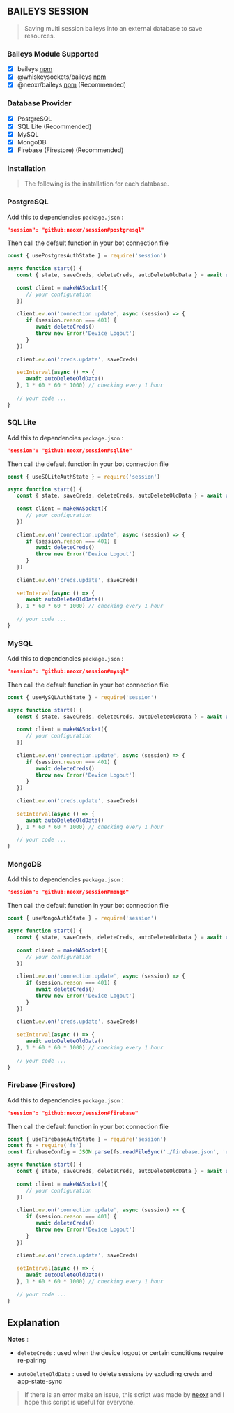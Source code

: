 ## BAILEYS SESSION

> Saving multi session baileys into an external database to save resources.

### Baileys Module Supported

- [x] baileys [npm](https://www.npmjs.com/package/baileys)
- [x] @whiskeysockets/baileys [npm](https://www.npmjs.com/package/@whiskeysockets/baileys)
- [x] @neoxr/baileys [npm](https://www.npmjs.com/package/@neoxr/baileys)  (Recommended)

### Database Provider

- [x] PostgreSQL
- [x] SQL Lite (Recommended)
- [x] MySQL
- [x] MongoDB
- [x] Firebase (Firestore) (Recommended)

### Installation

> The following is the installation for each database.

### PostgreSQL

Add this to dependencies ```package.json``` :

```JSON
"session": "github:neoxr/session#postgresql" 
```

Then call the default function in your bot connection file

```Javascript
const { usePostgresAuthState } = require('session')

async function start() {
   const { state, saveCreds, deleteCreds, autoDeleteOldData } = await usePostgresAuthState('postgres://xxxxx', 'session', 5 * 60 * 60 * 1000) // set maxAge default 24 hours, but this example is 5 hours
   
   const client = makeWASocket({
      // your configuration
   })
   
   client.ev.on('connection.update', async (session) => {
      if (session.reason === 401) {
         await deleteCreds()
         throw new Error('Device Logout')
      }
   })
   
   client.ev.on('creds.update', saveCreds)
   
   setInterval(async () => {
      await autoDeleteOldData()
   }, 1 * 60 * 60 * 1000) // checking every 1 hour
   
   // your code ...
}
```

### SQL Lite

Add this to dependencies ```package.json``` :

```JSON
"session": "github:neoxr/session#sqlite" 
```

Then call the default function in your bot connection file

```Javascript
const { useSQLiteAuthState } = require('session')

async function start() {
   const { state, saveCreds, deleteCreds, autoDeleteOldData } = await useSQLiteAuthState('session.db', 5 * 60 * 60 * 1000) // set maxAge default 24 hours, but this example is 5 hours
   
   const client = makeWASocket({
      // your configuration
   })
   
   client.ev.on('connection.update', async (session) => {
      if (session.reason === 401) {
         await deleteCreds()
         throw new Error('Device Logout')
      }
   })
   
   client.ev.on('creds.update', saveCreds)
   
   setInterval(async () => {
      await autoDeleteOldData()
   }, 1 * 60 * 60 * 1000) // checking every 1 hour
   
   // your code ...
}
```

### MySQL

Add this to dependencies ```package.json``` :

```JSON
"session": "github:neoxr/session#mysql" 
```

Then call the default function in your bot connection file

```Javascript
const { useMySQLAuthState } = require('session')

async function start() {
   const { state, saveCreds, deleteCreds, autoDeleteOldData } = await usePostgresAuthState('mysql://xxxxx', 'session', 5 * 60 * 60 * 1000) // set maxAge default 24 hours, but this example is 5 hours
   
   const client = makeWASocket({
      // your configuration
   })
   
   client.ev.on('connection.update', async (session) => {
      if (session.reason === 401) {
         await deleteCreds()
         throw new Error('Device Logout')
      }
   })
   
   client.ev.on('creds.update', saveCreds)
   
   setInterval(async () => {
      await autoDeleteOldData()
   }, 1 * 60 * 60 * 1000) // checking every 1 hour
   
   // your code ...
}
```

### MongoDB

Add this to dependencies ```package.json``` :

```JSON
"session": "github:neoxr/session#mongo" 
```

Then call the default function in your bot connection file

```Javascript
const { useMongoAuthState } = require('session')

async function start() {
   const { state, saveCreds, deleteCreds, autoDeleteOldData } = await useMongoAuthState('mongodb://xxxxx', 'session', 5 * 60 * 60 * 1000) // set maxAge default 24 hours, but this example is 5 hours
   
   const client = makeWASocket({
      // your configuration
   })
   
   client.ev.on('connection.update', async (session) => {
      if (session.reason === 401) {
         await deleteCreds()
         throw new Error('Device Logout')
      }
   })
   
   client.ev.on('creds.update', saveCreds)
   
   setInterval(async () => {
      await autoDeleteOldData()
   }, 1 * 60 * 60 * 1000) // checking every 1 hour
   
   // your code ...
}
```

### Firebase (Firestore)

Add this to dependencies ```package.json``` :

```JSON
"session": "github:neoxr/session#firebase" 
```

Then call the default function in your bot connection file

```Javascript
const { useFirebaseAuthState } = require('session')
const fs = require('fs')
const firebaseConfig = JSON.parse(fs.readFileSync('./firebase.json', 'utf-8))

async function start() {
   const { state, saveCreds, deleteCreds, autoDeleteOldData } = await useFirebaseAuthState(firebaseConfig, 'session', 5 * 60 * 60 * 1000) // set maxAge default 24 hours, but this example is 5 hours
   
   const client = makeWASocket({
      // your configuration
   })
   
   client.ev.on('connection.update', async (session) => {
      if (session.reason === 401) {
         await deleteCreds()
         throw new Error('Device Logout')
      }
   })
   
   client.ev.on('creds.update', saveCreds)
   
   setInterval(async () => {
      await autoDeleteOldData()
   }, 1 * 60 * 60 * 1000) // checking every 1 hour
   
   // your code ...
}
```

## Explanation

**Notes** :
+ ```deleteCreds``` : used when the device logout or certain conditions require re-pairing

+ ```autoDeleteOldData``` : used to delete sessions by excluding creds and app-state-sync


> If there is an error make an issue, this script was made by [neoxr](https://github.com/neoxr/session) and I hope this script is useful for everyone.